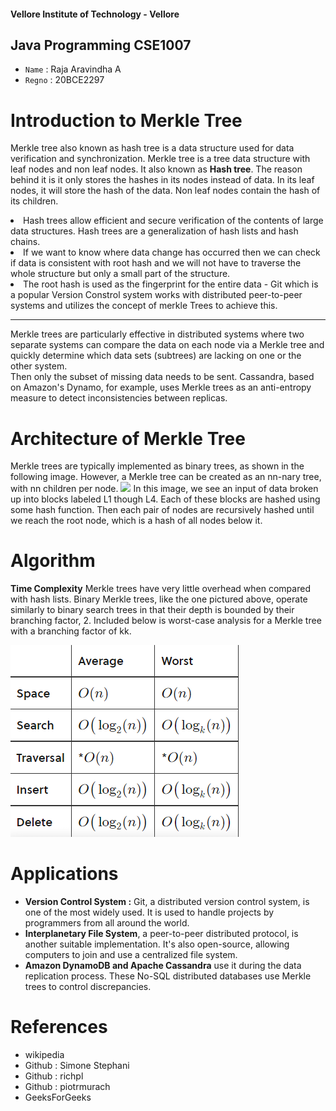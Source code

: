 #### Vellore Institute of Technology - Vellore

## Java Programming CSE1007

- `Name` : Raja Aravindha A
- `Regno` : 20BCE2297

# Introduction to Merkle Tree

Merkle tree also known as hash tree is a data structure used for data verification and synchronization.
Merkle tree is a tree data structure with leaf nodes and non leaf nodes. It also known as <b>Hash tree</b>.
The reason behind it is it only stores the hashes in its nodes instead of data. In its leaf nodes, it will store the hash of the data. Non leaf nodes contain the hash of its children.

  <li>Hash trees allow efficient and secure verification of the contents of large data structures. Hash trees are a generalization of hash lists and hash chains.
   <li>If we want to know where data change has occurred then we can check if data is consistent with root hash and we will not have to traverse the whole structure but only a small part of the structure.
<li>The root hash is used as the fingerprint for the entire data
  - Git which is a popular Version Constrol system works with distributed peer-to-peer systems and utilizes the concept of merkle Trees to achieve this.
    <hr>
  Merkle trees are particularly effective in distributed systems where two separate systems can compare the data on each node via a Merkle tree and quickly determine which data sets (subtrees) are lacking on one or the other system. <br>
    Then only the subset of missing data needs to be sent. Cassandra, based on Amazon's Dynamo, for example, uses Merkle trees as an anti-entropy measure to detect inconsistencies between replicas.
    
# Architecture of Merkle Tree
   Merkle trees are typically implemented as binary trees, as shown in the following image. However, a Merkle tree can be created as an nn-nary tree, with nn children per node.
<img src="https://upload.wikimedia.org/wikipedia/commons/thumb/9/95/Hash_Tree.svg/1920px-Hash_Tree.svg.png" />
In this image, we see an input of data broken up into blocks labeled L1 though L4. Each of these blocks are hashed using some hash function. Then each pair of nodes are recursively hashed until we reach the root node, which is a hash of all nodes below it.

# Algorithm

**Time Complexity**
Merkle trees have very little overhead when compared with hash lists. Binary Merkle trees, like the one pictured above, operate similarly to binary search trees in that their depth is bounded by their branching factor, 2. Included below is worst-case analysis for a Merkle tree with a branching factor of kk.

  <img src = "./merkletreeTC.png" />
  
# Applications 
  - **Version Control System :** Git, a distributed version control system, is one of the most widely used. It is used to handle projects by programmers from all around the world.
  - **Interplanetary File System**, a peer-to-peer distributed protocol, is another suitable implementation. It's also open-source, allowing computers to join and use a centralized file system.
  - **Amazon DynamoDB and Apache Cassandra** use it during the data replication process. These No-SQL distributed databases use Merkle trees to control discrepancies.
  
  
 
  
 # References
  - wikipedia
  - Github : Simone Stephani 
  - Github : richpl
  - Github : piotrmurach 
  - GeeksForGeeks
